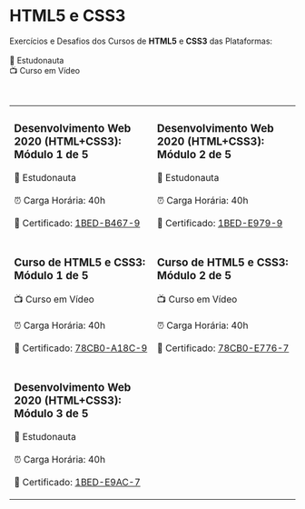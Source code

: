 <h1>HTML5 e CSS3</h1>

<p>Exercícios e Desafios dos Cursos de <strong>HTML5</strong> e <strong>CSS3</strong> das Plataformas:<br><br>
🚀  Estudonauta<br>
📺  Curso em Vídeo</p><br>

<table>
    <tr>
        <td>
        <h3>Desenvolvimento Web 2020 (HTML+CSS3): Módulo 1 de 5</h3>
        <p>🚀 Estudonauta <br><br> ⏰ Carga Horária: 40h<br><br> 📜 Certificado: <a href="https://www.estudonauta.com/validacao-de-certificado/?codigo=1BED-B467-9" target="_blank">1BED-B467-9</a></p>
        </td>
        <td>
        <h3>Desenvolvimento Web 2020 (HTML+CSS3): Módulo 2 de 5</h3>
        <p>🚀 Estudonauta <br><br> ⏰ Carga Horária: 40h<br><br> 📜 Certificado: <a href="https://www.estudonauta.com/validacao-de-certificado/?codigo=1BED-B467-9" target="_blank">1BED-E979-9</a></p>
        </td>
    </tr>
    <tr>
        <td>
        <h3>Curso de HTML5  e CSS3: Módulo 1 de 5</h3>
        <p>📺  Curso em Vídeo <br><br> ⏰ Carga Horária: 40h<br><br> 📜 Certificado: <a href="https://www.cursoemvideo.com/validacao-de-certificado/?codigo=78CB0-A18C-9" target="_blank">78CB0-A18C-9
</a></p>
        </td>
        <td>
        <h3>Curso de HTML5  e CSS3: Módulo 2 de 5</h3>
        <p>📺  Curso em Vídeo <br><br> ⏰ Carga Horária: 40h<br><br> 📜 Certificado: <a href="https://www.cursoemvideo.com/validacao-de-certificado/?codigo=78CB0-C9E9-5" target="_blank">78CB0-E776-7</a></p>
        </td>
        <tr>
        <td>
        <h3>Desenvolvimento Web 2020 (HTML+CSS3): Módulo 3 de 5</h3>
        <p>🚀 Estudonauta <br><br> ⏰ Carga Horária: 40h<br><br> 📜 Certificado: <a href="https://www.estudonauta.com/validacao-de-certificado/?codigo=1BED-E9AC-7" target="_blank">1BED-E9AC-7</a></p>
        </td>
    </tr>
    </tr>
